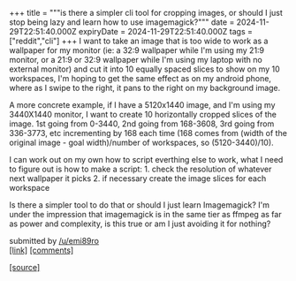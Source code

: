 +++
title = """is there a simpler cli tool for cropping images, or should I just stop being lazy and learn how to use imagemagick?"""
date = 2024-11-29T22:51:40.000Z
expiryDate = 2024-11-29T22:51:40.000Z
tags = ["reddit","cli"]
+++
I want to take an image that is too wide to work as a wallpaper for my monitor (ie: a 32:9 wallpaper while I'm using my 21:9 monitor, or a 21:9 or 32:9 wallpaper while I'm using my laptop with no external monitor) and cut it into 10 equally spaced slices to show on my 10 workspaces, I'm hoping to get the same effect as on my android phone, where as I swipe to the right, it pans to the right on my background image.

A more concrete example, if I have a 5120x1440 image, and I'm using my 3440X1440 monitor, I want to create 10 horizontally cropped slices of the image. 1st going from 0-3440, 2nd going from 168-3608, 3rd going from 336-3773, etc incrementing by 168 each time (168 comes from (width of the original image - goal width)/number of workspaces, so (5120-3440)/10).

I can work out on my own how to script everthing else to work, what I need to figure out is how to make a script: 1. check the resolution of whatever next wallpaper it picks 2. if necessary create the image slices for each workspace

Is there a simpler tool to do that or should I just learn Imagemagick? I'm under the impression that imagemagick is in the same tier as ffmpeg as far as power and complexity, is this true or am I just avoiding it for nothing?

submitted by [/u/emi89ro](https://www.reddit.com/user/emi89ro)  
[\[link\]](https://www.reddit.com/r/commandline/comments/1h2y45d/is_there_a_simpler_cli_tool_for_cropping_images/) [\[comments\]](https://www.reddit.com/r/commandline/comments/1h2y45d/is_there_a_simpler_cli_tool_for_cropping_images/)

[[source]](https://www.reddit.com/r/commandline/comments/1h2y45d/is_there_a_simpler_cli_tool_for_cropping_images/)
